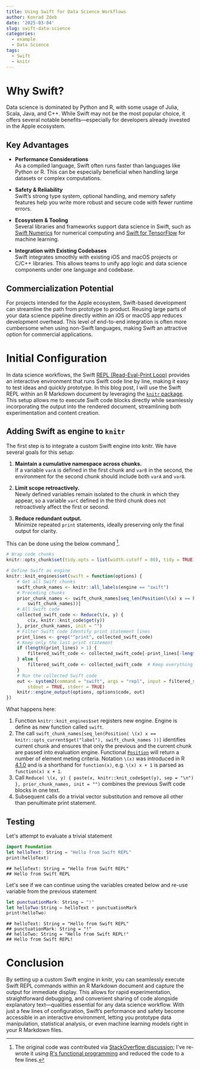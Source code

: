 ```yaml
---
title: Using Swift for Data Science Workflows
author: Konrad Zdeb
date: '2025-03-04'
slug: swift-data-science
categories:
  - example
  - Data Science
tags:
  - Swift
  - knitr
---
```





# Why Swift?

Data science is dominated by Python and R, with some usage of Julia, Scala, Java, and C++. While Swift may not be the most popular choice, it offers several notable benefits—especially for developers already invested in the Apple ecosystem.

## Key Advantages

- **Performance Considerations**  
  As a compiled language, Swift often runs faster than languages like Python or R. This can be especially beneficial when handling large datasets or complex computations.

- **Safety & Reliability**  
  Swift’s strong type system, optional handling, and memory safety features help you write more robust and secure code with fewer runtime errors.

- **Ecosystem & Tooling**  
  Several libraries and frameworks support data science in Swift, such as [Swift Numerics](https://github.com/apple/swift-numerics) for numerical computing and [Swift for TensorFlow](https://github.com/tensorflow/swift) for machine learning.

- **Integration with Existing Codebases**  
  Swift integrates smoothly with existing iOS and macOS projects or C/C++ libraries. This allows teams to unify app logic and data science components under one language and codebase.

## Commercialization Potential

For projects intended for the Apple ecosystem, Swift-based development can streamline the path from prototype to product. Reusing large parts of your data science pipeline directly within an iOS or macOS app reduces development overhead. This level of end-to-end integration is often more cumbersome when using non-Swift languages, making Swift an attractive option for commercial applications.

# Initial Configuration

In data science workflows, the Swift [REPL (Read-Eval-Print Loop)](https://swift.org/documentation/) provides an interactive environment that runs Swift code line by line, making it easy to test ideas and quickly prototype. In this blog post, I will use the Swift REPL within an R Markdown document by leveraging the [`knitr` package](https://cran.r-project.org/web/packages/knitr/index.html). This setup allows me to execute Swift code blocks directly while seamlessly incorporating the output into the rendered document, streamlining both experimentation and content creation.

## Adding Swift as engine to `knitr`

The first step is to integrate a custom Swift engine into knitr. We have several goals for this setup:

1. **Maintain a cumulative namespace across chunks.**  
   If a variable `varA` is defined in the first chunk and `varB` in the second, the environment for the second chunk should include both `varA` and `varB`.

2. **Limit scope retroactively.**  
   Newly defined variables remain isolated to the chunk in which they appear, so a variable `varC` defined in the third chunk does not retroactively affect the first or second.

3. **Reduce redundant output.**  
   Minimize repeated `print` statements, ideally preserving only the final output for clarity.

This can be done using the below command [^1]. 


``` r
# Wrap code chunks
knitr::opts_chunk$set(tidy.opts = list(width.cutoff = 80), tidy = TRUE)

# Define Swift as engine
knitr::knit_engines$set(swift = function(options) {
    # Get all Swift chunks
    swift_chunk_names <- knitr::all_labels(engine == "swift")
    # Preceding chunks
    prior_chunk_names <- swift_chunk_names[seq_len(Position(\(x) x == knitr::opts_current$get("label"),
        swift_chunk_names))]
    # All Swift code
    collected_swift_code <- Reduce(\(x, y) {
        c(x, knitr::knit_code$get(y))
    }, prior_chunk_names, init = "")
    # Filter Swift code Identify print statement lines
    print_lines <- grep("^print", collected_swift_code)
    # Keep only the last print statement
    if (length(print_lines) > 1) {
        filtered_swift_code <- collected_swift_code[-print_lines[-length(print_lines)]]  # Remove all but the last print
    } else {
        filtered_swift_code <- collected_swift_code  # Keep everything as is
    }
    # Run the collected Swift code
    out <- system2(command = "swift", args = "repl", input = filtered_swift_code,
        stdout = TRUE, stderr = TRUE)
    knitr::engine_output(options, options$code, out)
})
```

What happens here:
1. Function `knitr::knit_engines$set` registers new engine. Engine is define as new function called `swift`.
2. The call `swift_chunk_names[seq_len(Position( \(x) x == knitr::opts_current$get("label"), swift_chunk_names ))]` identifies current chunk and ensures that only the previous and the current chunk are passed into evaluation engine. Functional [`Position`](http://adv-r.had.co.nz/Functionals.html) will return a number of element meting criteria. Notation `\(x)` was introduced in R [4.1.0](https://cran.r-project.org/doc/manuals/r-release/NEWS.html) and is a shorthand for `function(x)`, e.g. `\(x) x + 1` is parsed as `function(x) x + 1`.
4. Call `Reduce( \(x, y) { paste(x, knitr::knit_code$get(y), sep = "\n") }, prior_chunk_names, init = "")` combines the previous Swift code blocks in one text.
5. Subsequent calls do a trivial vector substitution and remove all other than penultimate print statement.


## Testing

Let's attempt to evaluate a trivial statement


``` swift
import Foundation
let helloText: String = "Hello from Swift REPL"
print(helloText)
```

```
## helloText: String = "Hello from Swift REPL"
## Hello from Swift REPL
```

Let's see if we can continue using the variables created below and re-use variable from the previous statement


``` swift
let punctuationMark: String = "!"
let helloTwo:String = helloText + punctuationMark
print(helloTwo)
```

```
## helloText: String = "Hello from Swift REPL"
## punctuationMark: String = "!"
## helloTwo: String = "Hello from Swift REPL!"
## Hello from Swift REPL!
```

# Conclusion

By setting up a custom Swift engine in knitr, you can seamlessly execute Swift REPL commands within an R Markdown document and capture the output for immediate display. This allows for rapid experimentation, straightforward debugging, and convenient sharing of code alongside explanatory text—qualities essential for any data science workflow. With just a few lines of configuration, Swift’s performance and safety become accessible in an interactive environment, letting you prototype data manipulation, statistical analysis, or even machine learning models right in your R Markdown files.

[^1]: The original code was contributed via [StackOverflow discussion](https://stackoverflow.com/a/79484446/1655567); I've re-wrote it using [R's functional programming](http://adv-r.had.co.nz/Functionals.html#functionals-fp) and reduced the code to a few lines.
